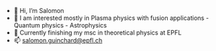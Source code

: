 - 👋 Hi, I’m Salomon
- 👀 I am interested mostly in Plasma physics with fusion applications - Quantum physics - Astrophysics
- 🌱 Currently finishing my msc in theoretical physics at EPFL
- 📫 salomon.guinchard@epfl.ch

<!---
salomon73/salomon73 is a ✨ special ✨ repository because its `README.md` (this file) appears on your GitHub profile.
You can click the Preview link to take a look at your changes.
--->
